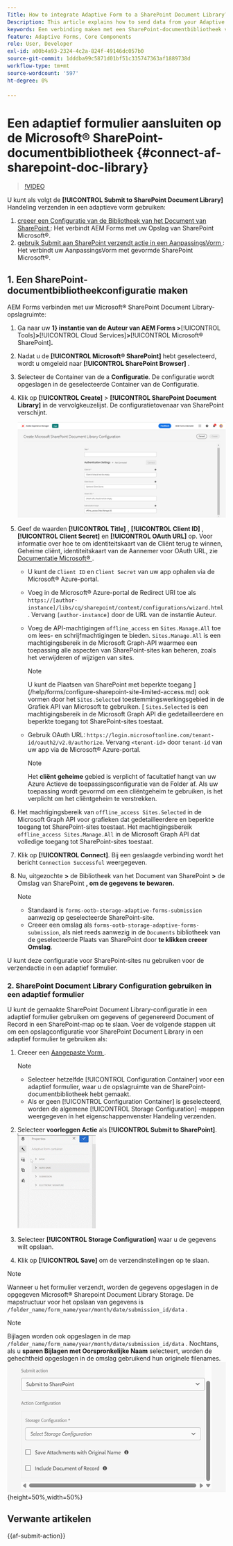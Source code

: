 ```yaml
---
Title: How to integrate Adaptive Form to a SharePoint Document Library?
Description: This article explains how to send data from your Adaptive Form to a SharePoint  Document library when you submit the form.
keywords: Een verbinding maken met een SharePoint-documentbibliotheek voor een adaptief formulier, Verzenden naar SharePoint, Een SharePoint-documentbibliotheekconfiguratie maken, De verzendactie Verzenden naar SharePoint gebruiken in een adaptief formulier, AEM Forms Data Model SharePoint Document Library, Forms Data Model SharePoint Document Library, Forms Data Model integreren in de SharePoint Document Library
feature: Adaptive Forms, Core Components
role: User, Developer
exl-id: a00b4a93-2324-4c2a-824f-49146dc057b0
source-git-commit: 1dddba99c5871d01bf51c335747363af1889738d
workflow-type: tm+mt
source-wordcount: '597'
ht-degree: 0%

---
```


# Een adaptief formulier aansluiten op de Microsoft® SharePoint-documentbibliotheek {#connect-af-sharepoint-doc-library}

>[!VIDEO](https://video.tv.adobe.com/v/3444368/formautomation-productivitytools-adaptiveforms--sharepointintegration-documentlibrary/?quality=12&learn=on)

U kunt als volgt de **[!UICONTROL Submit to SharePoint Document Library]** Handeling verzenden in een adaptieve vorm gebruiken:

1. [ creeer een Configuratie van de Bibliotheek van het Document van SharePoint ](#1-create-a-sharepoint-document-library-configuration): Het verbindt AEM Forms met uw Opslag van SharePoint Microsoft®.
2. [ gebruik Submit aan SharePoint verzendt actie in een AanpassingsVorm ](#2-use-sharepoint-document-library-configuration-in-an-adaptive-form): Het verbindt uw AanpassingsVorm met gevormde SharePoint Microsoft®.

## 1. Een SharePoint-documentbibliotheekconfiguratie maken

AEM Forms verbinden met uw Microsoft® SharePoint Document Library-opslagruimte:

1. Ga naar uw **1} instantie van de Auteur van AEM Forms >**[!UICONTROL Tools]**>**[!UICONTROL Cloud Services]**>**[!UICONTROL Microsoft® SharePoint]**.**
1. Nadat u de **[!UICONTROL Microsoft® SharePoint]** hebt geselecteerd, wordt u omgeleid naar **[!UICONTROL SharePoint Browser]** .
1. Selecteer de Container van de a **Configuratie**. De configuratie wordt opgeslagen in de geselecteerde Container van de Configuratie.
1. Klik op **[!UICONTROL Create]** > **[!UICONTROL SharePoint Document Library]** in de vervolgkeuzelijst. De configuratietovenaar van SharePoint verschijnt.

   ![ configuratie van SharePoint ](/help/forms/assets/sharepoint_configuration.png)

1. Geef de waarden **[!UICONTROL Title]** , **[!UICONTROL Client ID]** , **[!UICONTROL Client Secret]** en **[!UICONTROL OAuth URL]** op. Voor informatie over hoe te om identiteitskaart van de Cliënt terug te winnen, Geheime cliënt, identiteitskaart van de Aannemer voor OAuth URL, zie [ Documentatie Microsoft® ](https://learn.microsoft.com/en-us/graph/auth-register-app-v2).
   * U kunt de `Client ID` en `Client Secret` van uw app ophalen via de Microsoft® Azure-portal.
   * Voeg in de Microsoft® Azure-portal de Redirect URI toe als `https://[author-instance]/libs/cq/sharepoint/content/configurations/wizard.html` . Vervang `[author-instance]` door de URL van de instantie Auteur.
   * Voeg de API-machtigingen `offline_access` en `Sites.Manage.All` toe om lees- en schrijfmachtigingen te bieden. `Sites.Manage.All` is een machtigingsbereik in de Microsoft Graph-API waarmee een toepassing alle aspecten van SharePoint-sites kan beheren, zoals het verwijderen of wijzigen van sites.

     >[!NOTE]
     >
     > U kunt de Plaatsen van SharePoint met beperkte toegang ](/help/forms/configure-sharepoint-site-limited-access.md) ook vormen door het `Sites.Selected` toestemmingswerkingsgebied in de Grafiek API van Microsoft te gebruiken. [ `Sites.Selected` is een machtigingsbereik in de Microsoft Graph API die gedetailleerdere en beperkte toegang tot SharePoint-sites toestaat.

   * Gebruik OAuth URL: `https://login.microsoftonline.com/tenant-id/oauth2/v2.0/authorize`. Vervang `<tenant-id>` door `tenant-id` van uw app via de Microsoft® Azure-portal.

     >[!NOTE]
     >
     > Het **cliënt geheime** gebied is verplicht of facultatief hangt van uw Azure Actieve de toepassingsconfiguratie van de Folder af. Als uw toepassing wordt gevormd om een cliëntgeheim te gebruiken, is het verplicht om het cliëntgeheim te verstrekken.

1. Het machtigingsbereik van `offline_access Sites.Selected` in de Microsoft Graph API voor grafieken dat gedetailleerdere en beperkte toegang tot SharePoint-sites toestaat. Het machtigingsbereik `offline_access Sites.Manage.All` in de Microsoft Graph API dat volledige toegang tot SharePoint-sites toestaat.
1. Klik op **[!UICONTROL Connect]**. Bij een geslaagde verbinding wordt het bericht `Connection Successful` weergegeven.

1. Nu, uitgezochte **>** de Bibliotheek van het Document van SharePoint **>** de Omslag van SharePoint **, om de gegevens te bewaren.**

   >[!NOTE]
   >
   >* Standaard is `forms-ootb-storage-adaptive-forms-submission` aanwezig op geselecteerde SharePoint-site.
   >* Creeer een omslag als `forms-ootb-storage-adaptive-forms-submission`, als niet reeds aanwezig in de `Documents` bibliotheek van de geselecteerde Plaats van SharePoint door **te klikken creeer Omslag**.

U kunt deze configuratie voor SharePoint-sites nu gebruiken voor de verzendactie in een adaptief formulier.

### 2. SharePoint Document Library Configuration gebruiken in een adaptief formulier

U kunt de gemaakte SharePoint Document Library-configuratie in een adaptief formulier gebruiken om gegevens of gegenereerd Document of Record in een SharePoint-map op te slaan. Voer de volgende stappen uit om een opslagconfiguratie voor SharePoint Document Library in een adaptief formulier te gebruiken als:

1. Creeer een [ Aangepaste Vorm ](/help/forms/creating-adaptive-form-core-components.md).

   >[!NOTE]
   >
   > * Selecteer hetzelfde [!UICONTROL Configuration Container] voor een adaptief formulier, waar u de opslagruimte van de SharePoint-documentbibliotheek hebt gemaakt.
   > * Als er geen [!UICONTROL Configuration Container] is geselecteerd, worden de algemene [!UICONTROL Storage Configuration] -mappen weergegeven in het eigenschappenvenster Handeling verzenden.

1. Selecteer **voorleggen Actie** als **[!UICONTROL Submit to SharePoint]**.
   ![ SharePoint GIF ](/help/forms/assets/sharedrive-video.gif)
1. Selecteer **[!UICONTROL Storage Configuration]** waar u de gegevens wilt opslaan.
1. Klik op **[!UICONTROL Save]** om de verzendinstellingen op te slaan.

>[!NOTE]
>
> Wanneer u het formulier verzendt, worden de gegevens opgeslagen in de opgegeven Microsoft® Sharepoint Document Library Storage. De mapstructuur voor het opslaan van gegevens is `/folder_name/form_name/year/month/date/submission_id/data` .

>[!NOTE]
>
> Bijlagen worden ook opgeslagen in de map `/folder_name/form_name/year/month/date/submission_id/data` . Nochtans, als u **sparen Bijlagen met Oorspronkelijke Naam** selecteert, worden de gehechtheid opgeslagen in de omslag gebruikend hun originele filenames.
> ![image](/help/forms/assets/sp-doc-attachment-af2.png){height=50%,width=50%}

## Verwante artikelen

{{af-submit-action}}
